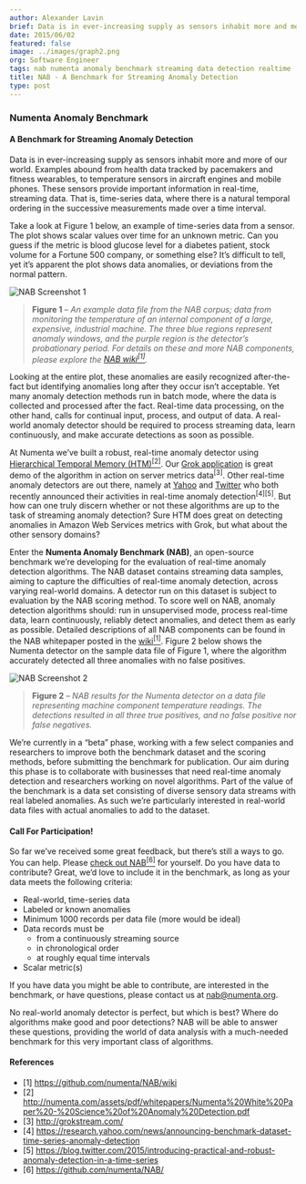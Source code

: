 ```yaml
---
author: Alexander Lavin
brief: Data is in ever-increasing supply as sensors inhabit more and more of our world. Examples abound from health data tracked by pacemakers and fitness wearables, to temperature sensors
date: 2015/06/02
featured: false
image: ../images/graph2.png
org: Software Engineer
tags: nab numenta anomaly benchmark streaming data detection realtime
title: NAB - A Benchmark for Streaming Anomaly Detection
type: post
---
```


### Numenta Anomaly Benchmark

#### A Benchmark for Streaming Anomaly Detection

Data is in ever-increasing supply as sensors inhabit more and more of our world.
Examples abound from health data tracked by pacemakers and fitness wearables, to
temperature sensors in aircraft engines and mobile phones. These sensors provide
important information in real-time, streaming data. That is, time-series data,
where there is a natural temporal ordering in the successive measurements made
over a time interval.

Take a look at Figure 1 below, an example of time-series data from a sensor. The
plot shows scalar values over time for an unknown metric. Can you guess if the
metric is blood glucose level for a diabetes patient, stock volume for a Fortune
500 company, or something else? It’s difficult to tell, yet it’s apparent the
plot shows data anomalies, or deviations from the normal pattern.

![NAB Screenshot 1](../images/graph1.png)

> **Figure 1** – *An example data file from the NAB corpus; data from monitoring
  the temperature of an internal component of a large, expensive, industrial
  machine. The three blue regions represent anomaly windows, and the purple
  region is the detector’s probationary period. For details on these and more
  NAB components, please explore the
  [NAB wiki<sup>[1]</sup>](https://github.com/numenta/NAB/wiki).*

Looking at the entire plot, these anomalies are easily recognized after-the-fact
but identifying anomalies long after they occur isn’t acceptable. Yet many
anomaly detection methods run in batch mode, where the data is collected and
processed after the fact. Real-time data processing, on the other hand, calls
for continual input, process, and output of data. A real-world anomaly detector
should be required to process streaming data, learn continuously, and make
accurate detections as soon as possible.

At Numenta we’ve built a robust, real-time anomaly detector using
[Hierarchical Temporal Memory (HTM)<sup>[2]</sup>](/assets/pdf/whitepapers/Numenta%20White%20Paper%20-%20Science%20of%20Anomaly%20Detection.pdf).
Our [Grok application](http://grokstream.com/) is great demo of the algorithm
in action on server metrics data<sup>[3]</sup>. Other real-time anomaly detectors are
out there, namely at
[Yahoo](http://labs.yahoo.com/news/announcing-a-benchmark-dataset-for-time-series-anomaly-detection/) and
[Twitter](https://blog.twitter.com/2015/introducing-practical-and-robust-anomaly-detection-in-a-time-series)
who both recently announced their activities in real-time anomaly
detection<sup>[4]\[5]</sup>. But how can one truly discern whether or not these
algorithms are up to the task of streaming anomaly detection? Sure HTM does
great on detecting anomalies in Amazon Web Services metrics with Grok, but what
about the other sensory domains?

Enter the **Numenta Anomaly Benchmark (NAB)**, an open-source benchmark we’re
developing for the evaluation of real-time anomaly detection algorithms. The NAB
dataset contains streaming data samples, aiming to capture the difficulties of
real-time anomaly detection, across varying real-world domains. A detector run
on this dataset is subject to evaluation by the NAB scoring method. To score
well on NAB, anomaly detection algorithms should: run in unsupervised mode,
process real-time data, learn continuously, reliably detect anomalies, and
detect them as early as possible. Detailed descriptions of all NAB components
can be found in the NAB whitepaper posted in the
[wiki<sup>[1]</sup>](https://github.com/numenta/NAB/wiki). Figure 2 below shows
the Numenta detector on the sample data file of Figure 1, where the algorithm
accurately detected all three anomalies with no false positives.

![NAB Screenshot 2](../images/graph2.png)

> **Figure 2** – *NAB results for the Numenta detector on a data file
  representing machine component temperature readings. The detections resulted
  in all three true positives, and no false positive nor false negatives.*

We’re currently in a “beta” phase, working with a few select companies and
researchers to improve both the benchmark dataset and the scoring methods,
before submitting the benchmark for publication. Our aim during this phase is to
collaborate with businesses that need real-time anomaly detection and
researchers working on novel algorithms. Part of the value of the benchmark is a
data set consisting of diverse sensory data streams with real labeled anomalies.
As such we’re particularly interested in real-world data files with actual
anomalies to add to the dataset.

#### Call For Participation!

So far we’ve received some great feedback, but there’s still a ways to go. You
can help. Please [check out NAB<sup>[6]</sup>](https://github.com/numenta/NAB/)
for yourself. Do you have data to contribute? Great, we’d love to include it in
the benchmark, as long as your data meets the following criteria:

* Real-world, time-series data
* Labeled or known anomalies
* Minimum 1000 records per data file (more would be ideal)
* Data records must be
  * from a continuously streaming source
  * in chronological order
  * at roughly equal time intervals
* Scalar metric(s)

If you have data you might be able to contribute, are interested in the
benchmark, or have questions, please contact us at
[nab@numenta.org](mailto:nab@numenta.org).

No real-world anomaly detector is perfect, but which is best? Where do
algorithms make good and poor detections? NAB will be able to answer these
questions, providing the world of data analysis with a much-needed benchmark for
this very important class of algorithms.


#### References

* [1] https://github.com/numenta/NAB/wiki
* [2] http://numenta.com/assets/pdf/whitepapers/Numenta%20White%20Paper%20-%20Science%20of%20Anomaly%20Detection.pdf
* [3] http://grokstream.com/
* [4] https://research.yahoo.com/news/announcing-benchmark-dataset-time-series-anomaly-detection
* [5] https://blog.twitter.com/2015/introducing-practical-and-robust-anomaly-detection-in-a-time-series
* [6] https://github.com/numenta/NAB/
